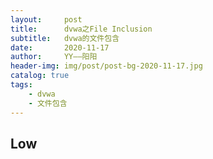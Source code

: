 ```yaml
---
layout:     post
title:      dvwa之File Inclusion
subtitle:   dvwa的文件包含
date:       2020-11-17
author:     YY——阳阳
header-img: img/post/post-bg-2020-11-17.jpg
catalog: true
tags:
    - dvwa
    - 文件包含
---
```


## Low